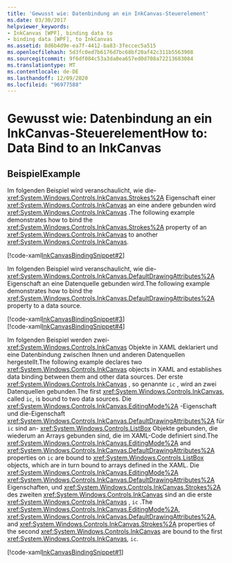 ```yaml
---
title: 'Gewusst wie: Datenbindung an ein InkCanvas-Steuerelement'
ms.date: 03/30/2017
helpviewer_keywords:
- InkCanvas [WPF], binding data to
- binding data [WPF], to InkCanvas
ms.assetid: 8d6b4d9e-ea7f-4412-ba83-3feccec5a515
ms.openlocfilehash: 5d3fc0ed7b6176d7bc68bf20af42c311b5563908
ms.sourcegitcommit: 9f6df084c53a3da0ea657ed0d708a72213683084
ms.translationtype: MT
ms.contentlocale: de-DE
ms.lasthandoff: 12/09/2020
ms.locfileid: "96977588"
---
```

# <a name="how-to-data-bind-to-an-inkcanvas"></a><span data-ttu-id="d3859-102">Gewusst wie: Datenbindung an ein InkCanvas-Steuerelement</span><span class="sxs-lookup"><span data-stu-id="d3859-102">How to: Data Bind to an InkCanvas</span></span>
## <a name="example"></a><span data-ttu-id="d3859-103">Beispiel</span><span class="sxs-lookup"><span data-stu-id="d3859-103">Example</span></span>  
 <span data-ttu-id="d3859-104">Im folgenden Beispiel wird veranschaulicht, wie die- <xref:System.Windows.Controls.InkCanvas.Strokes%2A> Eigenschaft einer <xref:System.Windows.Controls.InkCanvas> an eine andere gebunden wird <xref:System.Windows.Controls.InkCanvas> .</span><span class="sxs-lookup"><span data-stu-id="d3859-104">The following example demonstrates how to bind the <xref:System.Windows.Controls.InkCanvas.Strokes%2A> property of an <xref:System.Windows.Controls.InkCanvas> to another <xref:System.Windows.Controls.InkCanvas>.</span></span>  
  
 [!code-xaml[InkCanvasBindingSnippet#2](~/samples/snippets/csharp/VS_Snippets_Wpf/InkCanvasBindingSnippet/CS/Window2.xaml#2)]  
  
 <span data-ttu-id="d3859-105">Im folgenden Beispiel wird veranschaulicht, wie die- <xref:System.Windows.Controls.InkCanvas.DefaultDrawingAttributes%2A> Eigenschaft an eine Datenquelle gebunden wird.</span><span class="sxs-lookup"><span data-stu-id="d3859-105">The following example demonstrates how to bind the <xref:System.Windows.Controls.InkCanvas.DefaultDrawingAttributes%2A> property to a data source.</span></span>  
  
 [!code-xaml[InkCanvasBindingSnippet#3](~/samples/snippets/csharp/VS_Snippets_Wpf/InkCanvasBindingSnippet/CS/Window2.xaml#3)]  
[!code-xaml[InkCanvasBindingSnippet#4](~/samples/snippets/csharp/VS_Snippets_Wpf/InkCanvasBindingSnippet/CS/Window2.xaml#4)]  
  
 <span data-ttu-id="d3859-106">Im folgenden Beispiel werden zwei- <xref:System.Windows.Controls.InkCanvas> Objekte in XAML deklariert und eine Datenbindung zwischen Ihnen und anderen Datenquellen hergestellt.</span><span class="sxs-lookup"><span data-stu-id="d3859-106">The following example declares two <xref:System.Windows.Controls.InkCanvas> objects in XAML and establishes data binding between them and other data sources.</span></span>  <span data-ttu-id="d3859-107">Der erste <xref:System.Windows.Controls.InkCanvas> , so genannte `ic` , wird an zwei Datenquellen gebunden.</span><span class="sxs-lookup"><span data-stu-id="d3859-107">The first <xref:System.Windows.Controls.InkCanvas>, called `ic`, is bound to two data sources.</span></span>  <span data-ttu-id="d3859-108">Die <xref:System.Windows.Controls.InkCanvas.EditingMode%2A> -Eigenschaft und die-Eigenschaft <xref:System.Windows.Controls.InkCanvas.DefaultDrawingAttributes%2A> für `ic` sind an- <xref:System.Windows.Controls.ListBox> Objekte gebunden, die wiederum an Arrays gebunden sind, die im XAML-Code definiert sind.</span><span class="sxs-lookup"><span data-stu-id="d3859-108">The <xref:System.Windows.Controls.InkCanvas.EditingMode%2A> and <xref:System.Windows.Controls.InkCanvas.DefaultDrawingAttributes%2A> properties on `ic` are bound to <xref:System.Windows.Controls.ListBox> objects, which are in turn bound to arrays defined in the XAML.</span></span>  <span data-ttu-id="d3859-109">Die <xref:System.Windows.Controls.InkCanvas.EditingMode%2A> <xref:System.Windows.Controls.InkCanvas.DefaultDrawingAttributes%2A> Eigenschaften, und <xref:System.Windows.Controls.InkCanvas.Strokes%2A> des zweiten <xref:System.Windows.Controls.InkCanvas> sind an die erste <xref:System.Windows.Controls.InkCanvas> , `ic` .</span><span class="sxs-lookup"><span data-stu-id="d3859-109">The <xref:System.Windows.Controls.InkCanvas.EditingMode%2A>, <xref:System.Windows.Controls.InkCanvas.DefaultDrawingAttributes%2A>, and <xref:System.Windows.Controls.InkCanvas.Strokes%2A> properties of the second <xref:System.Windows.Controls.InkCanvas> are bound to the first <xref:System.Windows.Controls.InkCanvas>, `ic`.</span></span>  
  
 [!code-xaml[InkCanvasBindingSnippet#1](~/samples/snippets/csharp/VS_Snippets_Wpf/InkCanvasBindingSnippet/CS/Window1.xaml#1)]

